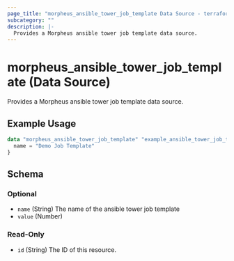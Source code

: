 ```yaml
---
page_title: "morpheus_ansible_tower_job_template Data Source - terraform-provider-morpheus"
subcategory: ""
description: |-
  Provides a Morpheus ansible tower job template data source.
---
```


# morpheus_ansible_tower_job_template (Data Source)

Provides a Morpheus ansible tower job template data source.

## Example Usage

```terraform
data "morpheus_ansible_tower_job_template" "example_ansible_tower_job_template" {
  name = "Demo Job Template"
}
```

<!-- schema generated by tfplugindocs -->
## Schema

### Optional

- `name` (String) The name of the ansible tower job template
- `value` (Number)

### Read-Only

- `id` (String) The ID of this resource.